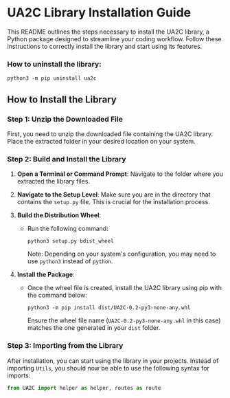 # UA2C Library Installation Guide

This README outlines the steps necessary to install the UA2C library, a Python package designed to streamline your coding workflow. Follow these instructions to correctly install the library and start using its features.

### How to uninstall the library: 
```
python3 -m pip uninstall ua2c
```
## How to Install the Library

### Step 1: Unzip the Downloaded File

First, you need to unzip the downloaded file containing the UA2C library. Place the extracted folder in your desired location on your system.

### Step 2: Build and Install the Library

1. **Open a Terminal or Command Prompt**: Navigate to the folder where you extracted the library files.

2. **Navigate to the Setup Level**: Make sure you are in the directory that contains the `setup.py` file. This is crucial for the installation process.

3. **Build the Distribution Wheel**:
    - Run the following command:
      ```
      python3 setup.py bdist_wheel
      ```
      Note: Depending on your system's configuration, you may need to use `python3` instead of `python`.

4. **Install the Package**:
    - Once the wheel file is created, install the UA2C library using pip with the command below:
      ```
      python3 -m pip install dist/UA2C-0.2-py3-none-any.whl
      ```
      Ensure the wheel file name (`UA2C-0.2-py3-none-any.whl` in this case) matches the one generated in your `dist` folder.

### Step 3: Importing from the Library

After installation, you can start using the library in your projects. Instead of importing `Utils`, you should now be able to use the following syntax for imports:
```python
from UA2C import helper as helper, routes as route